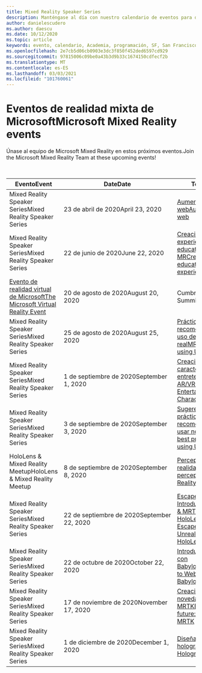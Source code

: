 ```yaml
---
title: Mixed Reality Speaker Series
description: Manténgase al día con nuestro calendario de eventos para desarrolladores de realidad mixta en el reactor de San Francisco.
author: danielescudero
ms.author: daescu
ms.date: 10/12/2020
ms.topic: article
keywords: evento, calendario, Academia, programación, SF, San Francisco, reactor
ms.openlocfilehash: 2e7cb5d06cb0903e3dc3f850f452ded6597cd929
ms.sourcegitcommit: 97815006c09be0a43b3d9b33c1674150cdfecf2b
ms.translationtype: MT
ms.contentlocale: es-ES
ms.lasthandoff: 03/03/2021
ms.locfileid: "101760061"
---
```

# <a name="microsoft-mixed-reality-events"></a><span data-ttu-id="01038-104">Eventos de realidad mixta de Microsoft</span><span class="sxs-lookup"><span data-stu-id="01038-104">Microsoft Mixed Reality events</span></span>

<span data-ttu-id="01038-105">Únase al equipo de Microsoft Mixed Reality en estos próximos eventos.</span><span class="sxs-lookup"><span data-stu-id="01038-105">Join the Microsoft Mixed Reality Team at these upcoming events!</span></span>

<br>

|<span data-ttu-id="01038-106">Evento</span><span class="sxs-lookup"><span data-stu-id="01038-106">Event</span></span>|<span data-ttu-id="01038-107">Date</span><span class="sxs-lookup"><span data-stu-id="01038-107">Date</span></span>|<span data-ttu-id="01038-108">Tema</span><span class="sxs-lookup"><span data-stu-id="01038-108">Theme</span></span>|
|-------------|-------------|-----|
| <span data-ttu-id="01038-109">Mixed Reality Speaker Series</span><span class="sxs-lookup"><span data-stu-id="01038-109">Mixed Reality Speaker Series</span></span>|<span data-ttu-id="01038-110">23 de abril de 2020</span><span class="sxs-lookup"><span data-stu-id="01038-110">April 23, 2020</span></span>|[<span data-ttu-id="01038-111">Aumentar la web</span><span class="sxs-lookup"><span data-stu-id="01038-111">Augmenting the web</span></span>](https://channel9.msdn.com/Shows/Docs-Mixed-Reality/Augmenting-WebXR-Standards)|
| <span data-ttu-id="01038-112">Mixed Reality Speaker Series</span><span class="sxs-lookup"><span data-stu-id="01038-112">Mixed Reality Speaker Series</span></span>|<span data-ttu-id="01038-113">22 de junio de 2020</span><span class="sxs-lookup"><span data-stu-id="01038-113">June 22, 2020</span></span>|[<span data-ttu-id="01038-114">Creación de experiencias educativas con MR</span><span class="sxs-lookup"><span data-stu-id="01038-114">Creating educational experiences with MR</span></span>](https://channel9.msdn.com/Shows/Docs-Mixed-Reality/Educational-Experiences-in-MR)|
| [<span data-ttu-id="01038-115">Evento de realidad virtual de Microsoft</span><span class="sxs-lookup"><span data-stu-id="01038-115">The Microsoft Virtual Reality Event</span></span>](https://www.meetup.com/hololens-mr/events/272364822/)|<span data-ttu-id="01038-116">20 de agosto de 2020</span><span class="sxs-lookup"><span data-stu-id="01038-116">August 20, 2020</span></span>|<span data-ttu-id="01038-117">Cumbre de VR</span><span class="sxs-lookup"><span data-stu-id="01038-117">VR Mini Summit</span></span>|
| <span data-ttu-id="01038-118">Mixed Reality Speaker Series</span><span class="sxs-lookup"><span data-stu-id="01038-118">Mixed Reality Speaker Series</span></span>|<span data-ttu-id="01038-119">25 de agosto de 2020</span><span class="sxs-lookup"><span data-stu-id="01038-119">August 25, 2020</span></span>|[<span data-ttu-id="01038-120">Prácticas recomendadas para el uso de un motor no real</span><span class="sxs-lookup"><span data-stu-id="01038-120">MR Best Practices using Unreal Engine</span></span>](https://channel9.msdn.com/Shows/Docs-Mixed-Reality/Tips-and-Best-Practices-for-using-UE4-in-MR)|
| <span data-ttu-id="01038-121">Mixed Reality Speaker Series</span><span class="sxs-lookup"><span data-stu-id="01038-121">Mixed Reality Speaker Series</span></span>|<span data-ttu-id="01038-122">1 de septiembre de 2020</span><span class="sxs-lookup"><span data-stu-id="01038-122">September 1, 2020</span></span>|[<span data-ttu-id="01038-123">Creación de caracteres de entretenimiento para AR/VR</span><span class="sxs-lookup"><span data-stu-id="01038-123">Creating Entertaining Characters for AR/VR</span></span>](https://channel9.msdn.com/Shows/Docs-Mixed-Reality/Creating-Entertaining-Characters-for-Mixed-Reality)|
| <span data-ttu-id="01038-124">Mixed Reality Speaker Series</span><span class="sxs-lookup"><span data-stu-id="01038-124">Mixed Reality Speaker Series</span></span>|<span data-ttu-id="01038-125">3 de septiembre de 2020</span><span class="sxs-lookup"><span data-stu-id="01038-125">September 3, 2020</span></span>|[<span data-ttu-id="01038-126">Sugerencias & prácticas recomendadas para usar no real</span><span class="sxs-lookup"><span data-stu-id="01038-126">Tips & best practices for using Unreal</span></span>](https://channel9.msdn.com/Shows/Docs-Mixed-Reality/Tips-and-Best-Practices-for-using-UE4-in-MR)|
| <span data-ttu-id="01038-127">HoloLens & Mixed Reality Meetup</span><span class="sxs-lookup"><span data-stu-id="01038-127">HoloLens & Mixed Reality Meetup</span></span>|<span data-ttu-id="01038-128">8 de septiembre de 2020</span><span class="sxs-lookup"><span data-stu-id="01038-128">September 8, 2020</span></span>|[<span data-ttu-id="01038-129">Percepción humana y realidad mixta</span><span class="sxs-lookup"><span data-stu-id="01038-129">Human perception and Mixed Reality</span></span>](https://channel9.msdn.com/Shows/Docs-Mixed-Reality/Human-Perception-and-Mixed-Reality)|
| <span data-ttu-id="01038-130">Mixed Reality Speaker Series</span><span class="sxs-lookup"><span data-stu-id="01038-130">Mixed Reality Speaker Series</span></span>|<span data-ttu-id="01038-131">22 de septiembre de 2020</span><span class="sxs-lookup"><span data-stu-id="01038-131">September 22, 2020</span></span>|[<span data-ttu-id="01038-132">Escape de Kippy: Introducción a Unreal & MRTK para HoloLens 2</span><span class="sxs-lookup"><span data-stu-id="01038-132">Kippy's Escape: An intro to Unreal & MRTK for HoloLens 2</span></span>](../develop/unreal/unreal-kippys-escape.md)|
| <span data-ttu-id="01038-133">Mixed Reality Speaker Series</span><span class="sxs-lookup"><span data-stu-id="01038-133">Mixed Reality Speaker Series</span></span>|<span data-ttu-id="01038-134">22 de octubre de 2020</span><span class="sxs-lookup"><span data-stu-id="01038-134">October 22, 2020</span></span>|[<span data-ttu-id="01038-135">Introducción a WebXR con BabylonJS</span><span class="sxs-lookup"><span data-stu-id="01038-135">Introduction to WebXR with BabylonJS</span></span>](https://channel9.msdn.com/Shows/Docs-Mixed-Reality/Adding-Augmented-Reality-to-your-Typescript-Project)|
| <span data-ttu-id="01038-136">Mixed Reality Speaker Series</span><span class="sxs-lookup"><span data-stu-id="01038-136">Mixed Reality Speaker Series</span></span>|<span data-ttu-id="01038-137">17 de noviembre de 2020</span><span class="sxs-lookup"><span data-stu-id="01038-137">November 17, 2020</span></span>|[<span data-ttu-id="01038-138">Creación del futuro: novedades de MRTK</span><span class="sxs-lookup"><span data-stu-id="01038-138">Building the future: Whats new in MRTK</span></span>](https://channel9.msdn.com/Shows/Docs-Mixed-Reality/Building-the-Future-Whats-New-in-the-Mixed-Reality-Toolkit)|
| <span data-ttu-id="01038-139">Mixed Reality Speaker Series</span><span class="sxs-lookup"><span data-stu-id="01038-139">Mixed Reality Speaker Series</span></span>|<span data-ttu-id="01038-140">1 de diciembre de 2020</span><span class="sxs-lookup"><span data-stu-id="01038-140">December 1, 2020</span></span>|[<span data-ttu-id="01038-141">Diseñar hologramas</span><span class="sxs-lookup"><span data-stu-id="01038-141">Designing Holograms</span></span>](https://channel9.msdn.com/Shows/Docs-Mixed-Reality/Making-of-Designing-Holograms)|
